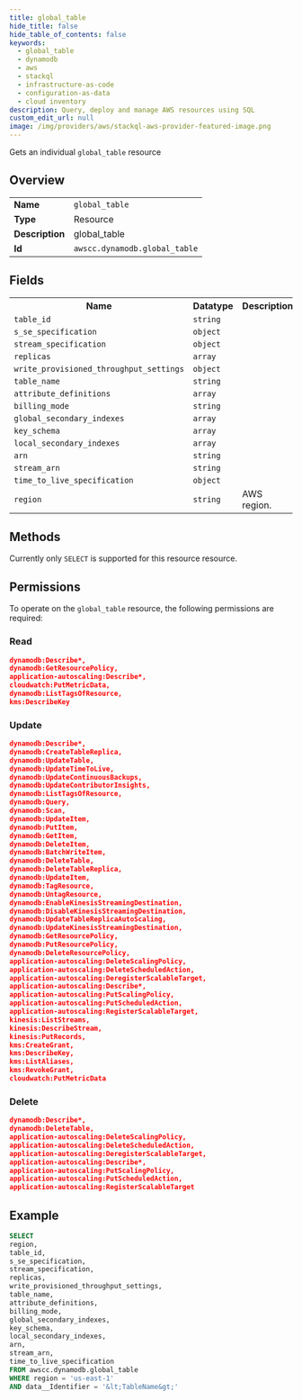 ```yaml
---
title: global_table
hide_title: false
hide_table_of_contents: false
keywords:
  - global_table
  - dynamodb
  - aws
  - stackql
  - infrastructure-as-code
  - configuration-as-data
  - cloud inventory
description: Query, deploy and manage AWS resources using SQL
custom_edit_url: null
image: /img/providers/aws/stackql-aws-provider-featured-image.png
---
```

Gets an individual <code>global_table</code> resource

## Overview
<table><tbody>
<tr><td><b>Name</b></td><td><code>global_table</code></td></tr>
<tr><td><b>Type</b></td><td>Resource</td></tr>
<tr><td><b>Description</b></td><td>global_table</td></tr>
<tr><td><b>Id</b></td><td><code>awscc.dynamodb.global_table</code></td></tr>
</tbody></table>

## Fields
<table><tbody>
<tr><th>Name</th><th>Datatype</th><th>Description</th></tr>
<tr><td><code>table_id</code></td><td><code>string</code></td><td></td></tr>
<tr><td><code>s_se_specification</code></td><td><code>object</code></td><td></td></tr>
<tr><td><code>stream_specification</code></td><td><code>object</code></td><td></td></tr>
<tr><td><code>replicas</code></td><td><code>array</code></td><td></td></tr>
<tr><td><code>write_provisioned_throughput_settings</code></td><td><code>object</code></td><td></td></tr>
<tr><td><code>table_name</code></td><td><code>string</code></td><td></td></tr>
<tr><td><code>attribute_definitions</code></td><td><code>array</code></td><td></td></tr>
<tr><td><code>billing_mode</code></td><td><code>string</code></td><td></td></tr>
<tr><td><code>global_secondary_indexes</code></td><td><code>array</code></td><td></td></tr>
<tr><td><code>key_schema</code></td><td><code>array</code></td><td></td></tr>
<tr><td><code>local_secondary_indexes</code></td><td><code>array</code></td><td></td></tr>
<tr><td><code>arn</code></td><td><code>string</code></td><td></td></tr>
<tr><td><code>stream_arn</code></td><td><code>string</code></td><td></td></tr>
<tr><td><code>time_to_live_specification</code></td><td><code>object</code></td><td></td></tr>
<tr><td><code>region</code></td><td><code>string</code></td><td>AWS region.</td></tr>

</tbody></table>

## Methods
Currently only <code>SELECT</code> is supported for this resource resource.

## Permissions

To operate on the <code>global_table</code> resource, the following permissions are required:

### Read
```json
dynamodb:Describe*,
dynamodb:GetResourcePolicy,
application-autoscaling:Describe*,
cloudwatch:PutMetricData,
dynamodb:ListTagsOfResource,
kms:DescribeKey
```

### Update
```json
dynamodb:Describe*,
dynamodb:CreateTableReplica,
dynamodb:UpdateTable,
dynamodb:UpdateTimeToLive,
dynamodb:UpdateContinuousBackups,
dynamodb:UpdateContributorInsights,
dynamodb:ListTagsOfResource,
dynamodb:Query,
dynamodb:Scan,
dynamodb:UpdateItem,
dynamodb:PutItem,
dynamodb:GetItem,
dynamodb:DeleteItem,
dynamodb:BatchWriteItem,
dynamodb:DeleteTable,
dynamodb:DeleteTableReplica,
dynamodb:UpdateItem,
dynamodb:TagResource,
dynamodb:UntagResource,
dynamodb:EnableKinesisStreamingDestination,
dynamodb:DisableKinesisStreamingDestination,
dynamodb:UpdateTableReplicaAutoScaling,
dynamodb:UpdateKinesisStreamingDestination,
dynamodb:GetResourcePolicy,
dynamodb:PutResourcePolicy,
dynamodb:DeleteResourcePolicy,
application-autoscaling:DeleteScalingPolicy,
application-autoscaling:DeleteScheduledAction,
application-autoscaling:DeregisterScalableTarget,
application-autoscaling:Describe*,
application-autoscaling:PutScalingPolicy,
application-autoscaling:PutScheduledAction,
application-autoscaling:RegisterScalableTarget,
kinesis:ListStreams,
kinesis:DescribeStream,
kinesis:PutRecords,
kms:CreateGrant,
kms:DescribeKey,
kms:ListAliases,
kms:RevokeGrant,
cloudwatch:PutMetricData
```

### Delete
```json
dynamodb:Describe*,
dynamodb:DeleteTable,
application-autoscaling:DeleteScalingPolicy,
application-autoscaling:DeleteScheduledAction,
application-autoscaling:DeregisterScalableTarget,
application-autoscaling:Describe*,
application-autoscaling:PutScalingPolicy,
application-autoscaling:PutScheduledAction,
application-autoscaling:RegisterScalableTarget
```


## Example
```sql
SELECT
region,
table_id,
s_se_specification,
stream_specification,
replicas,
write_provisioned_throughput_settings,
table_name,
attribute_definitions,
billing_mode,
global_secondary_indexes,
key_schema,
local_secondary_indexes,
arn,
stream_arn,
time_to_live_specification
FROM awscc.dynamodb.global_table
WHERE region = 'us-east-1'
AND data__Identifier = '&lt;TableName&gt;'
```
